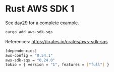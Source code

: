 # Rust AWS SDK 1

See [day29](https://github.com/cwxstat/rust_daily/tree/main/each_day/day29) for a complete example.

```bash
cargo add aws-sdk-sqs
```


References:
https://crates.io/crates/aws-sdk-sqs

```bash
[dependencies]
aws-config = "0.54.1"
aws-sdk-sqs = "0.24.0"
tokio = { version = "1", features = ["full"] }

```